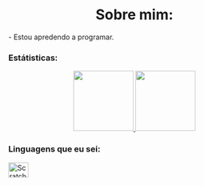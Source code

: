 
<div>
<h1 align="center">Sobre mim:</h1>
- Estou apredendo a programar.
  
 ### Estátisticas:
<div align="center">
  <a href="https://github.com/samzitu">
    <img height="120em" src="https://github-readme-stats.vercel.app/api?username=samzitu&count_private=true&include_all_commits=true&show_icons=true&theme=dark&hide_border=false&show_owner=true"/>
    <img height="120em" src="https://github-readme-stats.vercel.app/api/top-langs/?username=samzitu&theme=dark&hide_border=false&&layout=compact"/>
  </a>
</div>
  
### Linguagens que eu sei:
<div>
<img align="center" alt="Scratch" height="30" width="40" src="https://img.shields.io/badge/Scratch-4097FF?style-for-the-b adge&logo-Scratch&logoColor-white">
</div><br>
